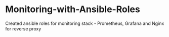 # Monitoring-with-Ansible-Roles
Created ansible roles for monitoring stack - Prometheus, Grafana and Nginx for reverse proxy
